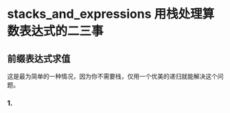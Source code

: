 # stacks_and_expressions 用栈处理算数表达式的二三事

## 前缀表达式求值

这是最为简单的一种情况，因为你不需要栈，仅用一个优美的递归就能解决这个问题。

### 1.


